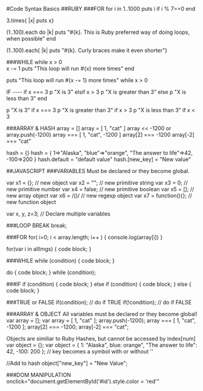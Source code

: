 #Code Syntax Basics
##RUBY
###FOR
for i in 1..1000
   puts i if i % 7==0
end

3.times{ |x| puts x}

(1..100).each do |k|
   puts "#{k}. This is Ruby preferred way of doing loops, when possible"
end                  

(1..100).each{ |k| puts "#{k}. Curly braces make it even shorter"}

###WHILE
while x > 0            
   x -= 1
   puts "This loop will run #{x} more times"
end

puts "This loop will run #{x -= 1} more times" while x > 0

IF ----
if x === 3
  p "X is 3"
elsif x > 3
  p "X is greater than 3"
else
  p "X is less than 3"
end

p "X is 3" if x === 3
p "X is greater than 3" if x > 3
p "X is less than 3" if x < 3

###ARRAY & HASH
array = []
array = [ 1, "cat" ]
array << -1200 or array.push(-1200)
array === [ 1, "cat", -1200 ]
array[2] === -1200
array[-2] === "cat"

hash = {}
hash = { 
  1=>"Alaska", 
  "blue"=>"orange", 
  "The answer to life"=>42, 
  -100=>200 
}
hash.default = "default value" 
hash.[new_key] = "New value" 

##JAVASCRIPT
###VARIABLES
Must be declared or they become global.

var x1 = {};           // new object
var x2 = "";           // new primitive string
var x3 = 0;            // new primitive number
var x4 = false;        // new primitive boolean
var x5 = [];           // new array object
var	x6 = /()/          // new regexp object
var x7 = function(){}; // new function object

var x, y, z=3; // Declare multiple variables 

###LOOP BREAK
break;

###FOR
for( i=0; i < array.length; i++ ) {
   console.log(array[i])
}

for(var i in allImgs) {
    code block;
}

###WHILE
while (condition) {
    code block;
}

do {
    code block;
}
while (condition);

###IF
if (condition) {
    code block;
} else if (condition) {
    code block;
} else {
    code block;
}

###TRUE or FALSE
if(condition); // do if TRUE
if(!condition); // do if FALSE

###ARRAY & OBJECT
All variables must be declared or they become global!
var array = [];
var array = [ 1, "cat" ];
array.push(-1200);
array === [ 1, "cat", -1200 ];
array[2] === -1200;
array[-2] === "cat";

Objects are similiar to Ruby Hashes, but cannot be accessed by index[num]
var object = {};
var object = { 
   1: "Alaska", 
   blue: orange", 
   "The answer to life": 42, 
   -100: 200 
}; 
// key becomes a symbol with or without ''

//Add to hash
object["new_key"] = "New Value";


###DOM MANIPULATION 
onclick="document.getElementById('#id').style.color = 'red'"